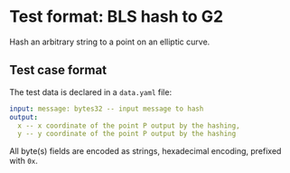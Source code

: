 # Test format: BLS hash to G2

Hash an arbitrary string to a point on an elliptic curve.

## Test case format

The test data is declared in a `data.yaml` file:

```yaml
input: message: bytes32 -- input message to hash
output: 
  x -- x coordinate of the point P output by the hashing,
  y -- y coordinate of the point P output by the hashing
```

All byte(s) fields are encoded as strings, hexadecimal encoding, prefixed with `0x`.
